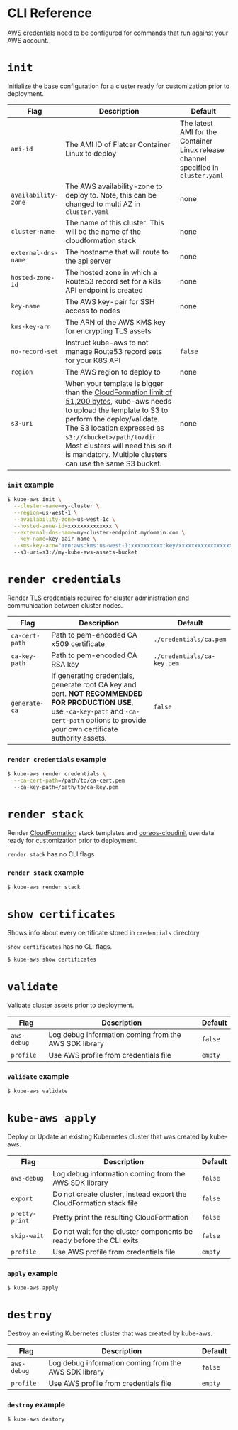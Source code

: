 # CLI Reference

[AWS credentials](aws-credentials.md) need to be configured for commands that run against your AWS account.

# `init`

Initialize the base configuration for a cluster ready for customization prior to deployment.

| Flag | Description | Default |
| -- | -- | -- |
| `ami-id` | The AMI ID of Flatcar Container Linux to deploy | The latest AMI for the Container Linux release channel specified in `cluster.yaml` |
| `availability-zone` | The AWS availability-zone to deploy to. Note, this can be changed to multi AZ in `cluster.yaml` | none |
| `cluster-name` | The name of this cluster. This will be the name of the cloudformation stack | none |
| `external-dns-name` | The hostname that will route to the api server | none |
| `hosted-zone-id` | The hosted zone in which a Route53 record set for a k8s API endpoint is created | none |
| `key-name` | The AWS key-pair for SSH access to nodes | none |
| `kms-key-arn` | The ARN of the AWS KMS key for encrypting TLS assets |
| `no-record-set` | Instruct kube-aws to not manage Route53 record sets for your K8S API | `false` |
| `region` | The AWS region to deploy to | none |
| `s3-uri` | When your template is bigger than the [CloudFormation limit of 51,200 bytes](http://docs.aws.amazon.com/AWSCloudFormation/latest/UserGuide/cloudformation-limits.html), kube-aws needs to upload the template to S3 to perform the deploy/validate. The S3 location expressed as `s3://<bucket>/path/to/dir`. Most clusters will need this so it is mandatory. Multiple clusters can use the same S3 bucket. | none |

### `init` example

```bash
$ kube-aws init \
  --cluster-name=my-cluster \
  --region=us-west-1 \
  --availability-zone=us-west-1c \
  --hosted-zone-id=xxxxxxxxxxxxxx \
  --external-dns-name=my-cluster-endpoint.mydomain.com \
  --key-name=key-pair-name \
  --kms-key-arn="arn:aws:kms:us-west-1:xxxxxxxxxx:key/xxxxxxxxxxxxxxxxxxx"
  --s3-uri=s3://my-kube-aws-assets-bucket
```

# `render credentials`

Render TLS credentials required for cluster administration and communication between cluster nodes.

| Flag | Description | Default |
| -- | -- | -- |
| `ca-cert-path` | Path to pem-encoded CA x509 certificate | `./credentials/ca.pem` |
| `ca-key-path` | Path to pem-encoded CA RSA key | `./credentials/ca-key.pem` |
| `generate-ca` | If generating credentials, generate root CA key and cert. **NOT RECOMMENDED FOR PRODUCTION USE**, use `-ca-key-path` and `-ca-cert-path` options to provide your own certificate authority assets. | `false` |

### `render credentials` example

```bash
$ kube-aws render credentials \
  --ca-cert-path=/path/to/ca-cert.pem
  --ca-key-path=/path/to/ca-key.pem
```

# `render stack`

Render [CloudFormation](https://aws.amazon.com/cloudformation/) stack templates and [coreos-cloudinit](https://github.com/coreos/coreos-cloudinit) userdata ready for customization prior to deployment.

`render stack` has no CLI flags.

### `render stack` example

```bash
$ kube-aws render stack
```

# `show certificates`

Shows info about every certificate stored in `credentials` directory

`show certificates` has no CLI flags.

```bash
$ kube-aws show certificates
```

# `validate`

Validate cluster assets prior to deployment.

| Flag | Description | Default |
| -- | -- | -- |
| `aws-debug` | Log debug information coming from the AWS SDK library | `false` |
| `profile` | Use AWS profile from credentials file | `empty` |

### `validate` example

```bash
$ kube-aws validate
```

# `kube-aws apply`


Deploy or Update an existing Kubernetes cluster that was created by kube-aws.

| Flag | Description | Default |
| -- | -- | -- |
| `aws-debug` | Log debug information coming from the AWS SDK library | `false` |
| `export` | Do not create cluster, instead export the CloudFormation stack file | `false` |
| `pretty-print` | Pretty print the resulting CloudFormation | `false` |
| `skip-wait` | Do not wait for the cluster components be ready before the CLI exits | `false` |
| `profile` | Use AWS profile from credentials file | `empty` |

### `apply` example

```bash
$ kube-aws apply
```

# `destroy`

Destroy an existing Kubernetes cluster that was created by kube-aws.

| Flag | Description | Default |
| -- | -- | -- |
| `aws-debug` | Log debug information coming from the AWS SDK library | `false` |
| `profile` | Use AWS profile from credentials file | `empty` |

### `destroy` example

```bash
$ kube-aws destory
```
